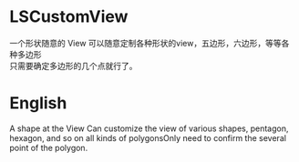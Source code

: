 # LSCustomView
一个形状随意的 View
可以随意定制各种形状的view，五边形，六边形，等等各种多边形   
只需要确定多边形的几个点就行了。
# English
A shape at the View Can customize the view of various shapes, pentagon, hexagon, and so on all kinds of polygonsOnly need to confirm the several point of the polygon.

